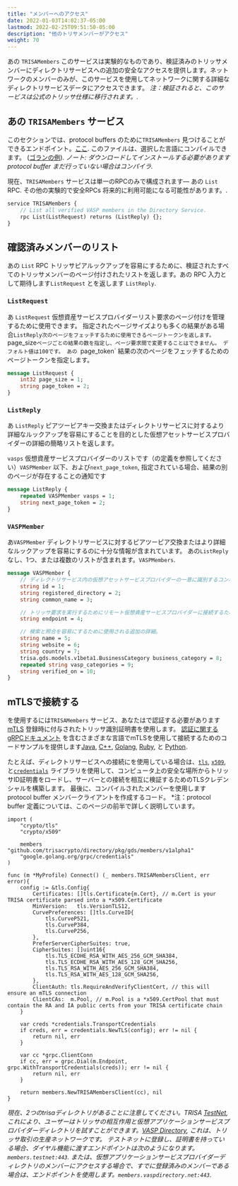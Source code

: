 ```yaml
---
title: "メンバーへのアクセス"
date: 2022-01-03T14:02:37-05:00
lastmod: 2022-02-25T09:51:50-05:00
description: "他のトリサメンバーがアクセス"
weight: 70
---
```


あの `TRISAMembers` このサービスは実験的なものであり、検証済みのトリッサメンバーにディレクトリサービスへの追加の安全なアクセスを提供します。ネットワークのメンバーのみが、このサービスを使用してネットワークに関する詳細なディレクトリサービスデータにアクセスできます。
*注：検証されると、このサービスは公式のトリッサ仕様に移行されます。.*

## あの `TRISAMembers` サービス

このセクションでは、protocol buffers のために`TRISAMembers` 見つけることができるエンドポイント。[ここ](https://github.com/trisacrypto/directory/blob/main/proto/gds/members/v1alpha1/members.proto). このファイルは、選択した言語にコンパイルできます。 ([ゴランの例](https://github.com/trisacrypto/directory/tree/main/pkg/gds/members/v1alpha1)). *ノート: ダウンロードしてインストールする必要があります protocol buffer まだ行っていない場合はコンパイラ.*

現在、`TRISAMembers` サービスは単一のRPCのみで構成されます&mdash; あの `List` RPC. その他の実験的で安全RPCs 将来的に利用可能になる可能性があります。.

```proto
service TRISAMembers {
    // List all verified VASP members in the Directory Service.
    rpc List(ListRequest) returns (ListReply) {};
}
```

## 確認済みメンバーのリスト

あの `List` RPC トリッサピアルックアップを容易にするために、検証されたすべてのトリッサメンバーのページ付けされたリストを返します。あの  RPC 入力として期待します`ListRequest` とを返します `ListReply`.

### `ListRequest`

あ `ListRequest` 仮想資産サービスプロバイダーリスト要求のページ付けを管理するために使用できます。 指定されたページサイズよりも多くの結果がある場合`ListReply次のページをフェッチするために使用できるページトークンを返します。
`page_size` ページごとの結果の数を指定し、ページ要求間で変更することはできません。 デフォルト値は100です。 あの  `page_token` 結果の次のページをフェッチするためのページトークンを指定します。

```proto
message ListRequest {
    int32 page_size = 1;
    string page_token = 2;
}
```

### `ListReply`

あ `ListReply` ピアツーピアキー交換またはディレクトリサービスに対するより詳細なルックアップを容易にすることを目的とした仮想アセットサービスプロバイダーの詳細の簡略リストを返します。

`vasps` 仮想資産サービスプロバイダーのリストです（の定義を参照してください）`VASPMember` 以下、および`next_page_token`, 指定されている場合、結果の別のページが存在することの通知です

```proto
message ListReply {
    repeated VASPMember vasps = 1;
    string next_page_token = 2;
}
```

### `VASPMember`

あ`VASPMember` ディレクトリサービスに対するピアツーピア交換またはより詳細なルックアップを容易にするのに十分な情報が含まれています。 あの`ListReply` なし、1つ、または複数のリストが含まれます。`VASPMembers`.

```proto
message VASPMember {
    // ディレクトリサービス内の仮想アセットサービスプロバイダーの一意に識別するコンポーネント
    string id = 1;
    string registered_directory = 2;
    string common_name = 3;

    // トリッサ要求を実行するためにリモート仮想資産サービスプロバイダーに接続するためのアドレス。
    string endpoint = 4;

    // 検索と照合を容易にするために使用される追加の詳細。
    string name = 5;
    string website = 6;
    string country = 7;
    trisa.gds.models.v1beta1.BusinessCategory business_category = 8;
    repeated string vasp_categories = 9;
    string verified_on = 10;
}
```

## mTLSで接続する

を使用するには`TRISAMembers` サービス、あなたはで認証する必要があります[mTLS](https://grpc.io/docs/guides/auth/) 登録時に付与されたトリッサ識別証明書を使用します。
[認証に関するgRPCドキュメント](https://grpc.io/docs/guides/auth) を含むさまざまな言語でmTLSを使用して接続するためのコードサンプルを提供します[Java](https://grpc.io/docs/guides/auth/#java), [C++](https://grpc.io/docs/guides/auth/#c), [Golang](https://grpc.io/docs/guides/auth/#go), [Ruby](https://grpc.io/docs/guides/auth/#ruby), と [Python](https://grpc.io/docs/guides/auth/#python).

たとえば、ディレクトリサービスへの接続にを使用している場合は、[`tls`](https://pkg.go.dev/crypto/tls), [`x509`](https://pkg.go.dev/crypto/x509), と[`credentials`](https://pkg.go.dev/google.golang.org/grpc/credentials) ライブラリを使用して、コンピュータ上の安全な場所からトリッサID証明書をロードし、サーバーとの接続を相互に検証するためのTLSクレデンシャルを構築します。 最後に、コンパイルされたメンバーを使用します protocol buffer メンバークライアントを作成するコード。 *注：protocol buffer 定義については、このページの前半で詳しく説明しています。

```golang
import (
    "crypto/tls"
    "crypto/x509"

    members "github.com/trisacrypto/directory/pkg/gds/members/v1alpha1"
    "google.golang.org/grpc/credentials"
)

func (m *MyProfile) Connect() (_ members.TRISAMembersClient, err error){
    config := &tls.Config{
		Certificates: []tls.Certificate{m.Cert}, // m.Cert is your TRISA certificate parsed into a *x509.Certificate
		MinVersion:   tls.VersionTLS12,
		CurvePreferences: []tls.CurveID{
			tls.CurveP521,
			tls.CurveP384,
			tls.CurveP256,
		},
		PreferServerCipherSuites: true,
		CipherSuites: []uint16{
			tls.TLS_ECDHE_RSA_WITH_AES_256_GCM_SHA384,
			tls.TLS_ECDHE_RSA_WITH_AES_128_GCM_SHA256,
			tls.TLS_RSA_WITH_AES_256_GCM_SHA384,
			tls.TLS_RSA_WITH_AES_128_GCM_SHA256,
		},
		ClientAuth: tls.RequireAndVerifyClientCert, // this will ensure an mTLS connection
		ClientCAs:  m.Pool, // m.Pool is a *x509.CertPool that must contain the RA and IA public certs from your TRISA certificate chain
	}

    var creds *credentials.TransportCredentials
    if creds, err = credentials.NewTLS(config); err != nil {
        return nil, err
    }

    var cc *grpc.ClientConn
    if cc, err = grpc.Dial(m.Endpoint, grpc.WithTransportCredentials(creds)); err != nil {
        return nil, err
    }

    return members.NewTRISAMembersClient(cc), nil
}
```

*現在、2つのtrisaディレクトリがあることに注意してください。TRISA [TestNet](https://trisatest.net/), これにより、ユーザーはトリッサの相互作用と仮想アプリケーションサービスプロバイダーディレクトリを試すことができます。[VASP Directory](https://vaspdirectory.net/), これは、トリッサ取引の生産ネットワークです。 テストネットに登録し、証明書を持っている場合、ダイヤル機能に渡すエンドポイントは次のようになります。`members.testnet:443`. または、仮想アプリケーションサービスプロバイダーディレクトリのメンバーにアクセスする場合で、すでに登録済みのメンバーである場合は、エンドポイントを使用します。`members.vaspdirectory.net:443`.*
